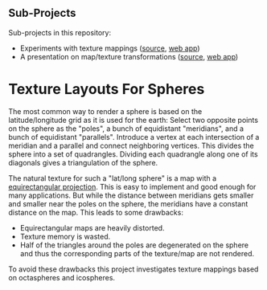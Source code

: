 Sub-Projects
------------

Sub-projects in this repository:
- Experiments with texture mappings
  ([source](./earth/), [web app](https://hcschuetz.github.io/sphere-texturing/earth/dist/))
- A presentation on map/texture transformations
  ([source](./map-transformations/),
  [web app](https://hcschuetz.github.io/sphere-texturing/map-transformations/dist/))


Texture Layouts For Spheres
===========================


The most common way to render a sphere is based on the latitude/longitude grid
as it is used for the earth:
Select two opposite points on the sphere as the "poles",
a bunch of equidistant "meridians", and a bunch of equidistant "parallels".
Introduce a vertex at each intersection of a meridian and a parallel
and connect neighboring vertices.
This divides the sphere into a set of quadrangles.
Dividing each quadrangle along one of its diagonals
gives a triangulation of the sphere.

The natural texture for such a "lat/long sphere" is a map with a
[equirectangular projection](https://en.wikipedia.org/wiki/Equirectangular_projection).
This is easy to implement and good enough for many applications.
But while the distance between meridians gets smaller and smaller near the poles
on the sphere,
the meridians have a constant distance on the map.
This leads to some drawbacks:
- Equirectangular maps are heavily distorted.
- Texture memory is wasted.
- Half of the triangles around the poles are degenerated on the sphere
  and thus the corresponding parts of the texture/map are not rendered.

To avoid these drawbacks
this project investigates texture mappings based on octaspheres and icospheres.
